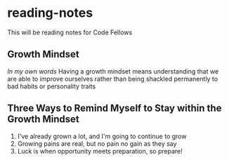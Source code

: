 # reading-notes
This will be reading notes for Code Fellows

## Growth Mindset

*In my own words*
Having a growth mindset means understanding that we are able to improve ourselves rather than being shackled permanently to bad habits or personality traits

## Three Ways to Remind Myself to Stay within the Growth Mindset
1. I've already grown a lot, and I'm going to continue to grow
2. Growing pains are real, but no pain no gain as they say
3. Luck is when opportunity meets preparation, so prepare!
